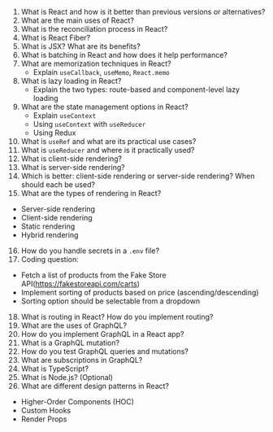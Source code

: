 1. What is React and how is it better than previous versions or alternatives?
2. What are the main uses of React?
3. What is the reconciliation process in React?
4. What is React Fiber?
5. What is JSX? What are its benefits?
6. What is batching in React and how does it help performance?
7. What are memorization techniques in React?
   - Explain `useCallback`, `useMemo`, `React.memo`
8. What is lazy loading in React?
   - Explain the two types: route-based and component-level lazy loading
9. What are the state management options in React?
   - Explain `useContext`
   - Using `useContext` with `useReducer`
   - Using Redux
10. What is `useRef` and what are its practical use cases?
11. What is `useReducer` and where is it practically used?
12. What is client-side rendering?
13. What is server-side rendering?
14. Which is better: client-side rendering or server-side rendering? When should each be used?
15. What are the types of rendering in React?
   - Server-side rendering
   - Client-side rendering
   - Static rendering
   - Hybrid rendering
16. How do you handle secrets in a `.env` file?
17. Coding question:
   - Fetch a list of products from the Fake Store API(https://fakestoreapi.com/carts)
   - Implement sorting of products based on price (ascending/descending)  
   - Sorting option should be selectable from a dropdown
18. What is routing in React? How do you implement routing?
19. What are the uses of GraphQL?
20. How do you implement GraphQL in a React app?
21. What is a GraphQL mutation?
22. How do you test GraphQL queries and mutations?
23. What are subscriptions in GraphQL?
24. What is TypeScript?
25. What is Node.js? (Optional)
26. What are different design patterns in React?
   - Higher-Order Components (HOC)
   - Custom Hooks
   - Render Props
